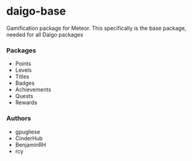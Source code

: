 daigo-base
==========

Gamification package for Meteor. This specifically is the base package, needed for all Daigo packages

### Packages

 * Points
 * Levels
 * Titles
 * Badges
 * Achievements
 * Quests
 * Rewards


### Authors

 * gpugliese
 * CinderHub
 * BenjaminRH
 * rcy
